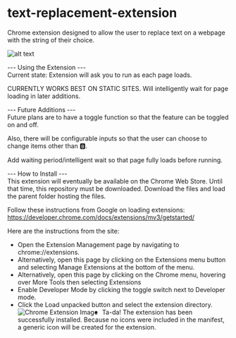# text-replacement-extension

Chrome extension designed to allow the user to replace text on a webpage with the string of their choice.

![alt text](https://github.com/JohnGardiner93/text-replacement-extension/example.png?raw=true)

--- Using the Extension ---  
Current state: Extension will ask you to run as each page loads.

CURRENTLY WORKS BEST ON STATIC SITES. Will intelligently wait for page loading in later additions.

--- Future Additions ---  
Future plans are to have a toggle function so that the feature can be toggled on and off.

Also, there will be configurable inputs so that the user can choose to change items other than 🅱.

Add waiting period/intelligent wait so that page fully loads before running.

--- How to Install ---  
This extension will eventually be available on the Chrome Web Store. Until that time, this repository must be downloaded. Download the files and load the parent folder hosting the files.

Follow these instructions from Google on loading extensions: https://developer.chrome.com/docs/extensions/mv3/getstarted/

Here are the instructions from the site:

- Open the Extension Management page by navigating to chrome://extensions.
- Alternatively, open this page by clicking on the Extensions menu button and selecting Manage Extensions at the bottom of the menu.
- Alternatively, open this page by clicking on the Chrome menu, hovering over More Tools then selecting Extensions
- Enable Developer Mode by clicking the toggle switch next to Developer mode.
- Click the Load unpacked button and select the extension directory.
  <img src="https://developer-chrome-com.imgix.net/image/BrQidfK9jaQyIHwdw91aVpkPiib2/iYdLKFsJ1KSVGLhbLRvS.png?w=650" alt="Chrome Extension Image" style="float: left; margin-right: 10px;" />
- Ta-da! The extension has been successfully installed. Because no icons were included in the manifest, a generic icon will be created for the extension.
